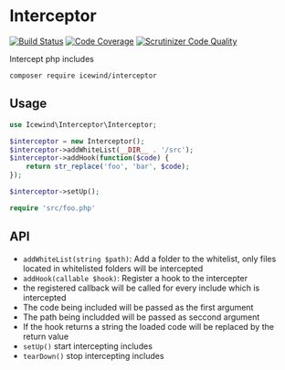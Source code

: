 # Interceptor

[![Build Status](https://travis-ci.org/icewind1991/interceptor.svg?branch=master)](https://travis-ci.org/icewind1991/interceptor)
[![Code Coverage](https://scrutinizer-ci.com/g/icewind1991/interceptor/badges/coverage.png?b=master)](https://scrutinizer-ci.com/g/icewind1991/interceptor/?branch=master)
[![Scrutinizer Code Quality](https://scrutinizer-ci.com/g/icewind1991/interceptor/badges/quality-score.png?b=master)](https://scrutinizer-ci.com/g/icewind1991/interceptor/?branch=master)

Intercept php includes

```
composer require icewind/interceptor
```

## Usage

```php
use Icewind\Interceptor\Interceptor;

$interceptor = new Interceptor();
$interceptor->addWhiteList(__DIR__ . '/src');
$interceptor->addHook(function($code) {
    return str_replace('foo', 'bar', $code);
});

$interceptor->setUp();

require 'src/foo.php'
```

## API

- `addWhiteList(string $path)`: Add a folder to the whitelist, only files located in whitelisted folders will be intercepted
- `addHook(callable $hook)`: Register a hook to the intercepter
 - the registered callback will be called for every include which is intercepted
 - The code being included will be passed as the first argument
 - The path being includded will be passed as seccond argument
 - If the hook returns a string the loaded code will be replaced by the return value
- `setUp()` start intercepting includes
- `tearDown()` stop intercepting includes
